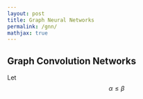 ```yaml
---
layout: post
title: Graph Neural Networks
permalink: /gnn/
mathjax: true
---
```


## Graph Convolution Networks
Let $$ \alpha \leq \beta $$

